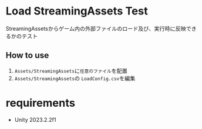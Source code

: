 # Load StreamingAssets Test

StreamingAssetsからゲーム内の外部ファイルのロード及び、実行時に反映できるかのテスト

## How to use
1. `Assets/StreamingAssets`に`任意のファイル`を配置
2. `Assets/StreamingAssets`の `LoadConfig.csv`を編集

# requirements
* Unity 2023.2.2f1

